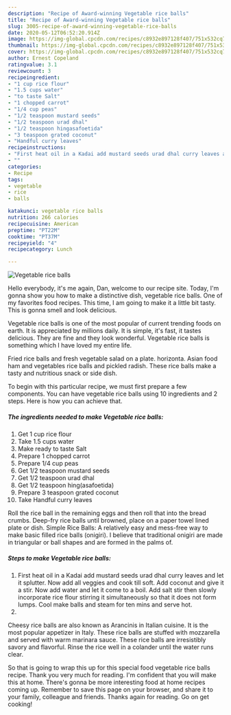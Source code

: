 ```yaml
---
description: "Recipe of Award-winning Vegetable rice balls"
title: "Recipe of Award-winning Vegetable rice balls"
slug: 3005-recipe-of-award-winning-vegetable-rice-balls
date: 2020-05-12T06:52:20.914Z
image: https://img-global.cpcdn.com/recipes/c8932e897128f407/751x532cq70/vegetable-rice-balls-recipe-main-photo.jpg
thumbnail: https://img-global.cpcdn.com/recipes/c8932e897128f407/751x532cq70/vegetable-rice-balls-recipe-main-photo.jpg
cover: https://img-global.cpcdn.com/recipes/c8932e897128f407/751x532cq70/vegetable-rice-balls-recipe-main-photo.jpg
author: Ernest Copeland
ratingvalue: 3.1
reviewcount: 3
recipeingredient:
- "1 cup rice flour"
- "1.5 cups water"
- "to taste Salt"
- "1 chopped carrot"
- "1/4 cup peas"
- "1/2 teaspoon mustard seeds"
- "1/2 teaspoon urad dhal"
- "1/2 teaspoon hingasafoetida"
- "3 teaspoon grated coconut"
- "Handful curry leaves"
recipeinstructions:
- "First heat oil in a Kadai add mustard seeds urad dhal curry leaves and let it splutter. Now add all veggies and cook till soft. Add coconut and give it a stir. Now add water and let it come to a boil. Add salt stir then slowly incorporate rice flour stirring it simultaneously so that it does not form lumps. Cool make balls and steam for ten mins and serve hot."
- ""
categories:
- Recipe
tags:
- vegetable
- rice
- balls

katakunci: vegetable rice balls 
nutrition: 266 calories
recipecuisine: American
preptime: "PT22M"
cooktime: "PT37M"
recipeyield: "4"
recipecategory: Lunch

---
```



![Vegetable rice balls](https://img-global.cpcdn.com/recipes/c8932e897128f407/751x532cq70/vegetable-rice-balls-recipe-main-photo.jpg)

Hello everybody, it's me again, Dan, welcome to our recipe site. Today, I'm gonna show you how to make a distinctive dish, vegetable rice balls. One of my favorites food recipes. This time, I am going to make it a little bit tasty. This is gonna smell and look delicious.

Vegetable rice balls is one of the most popular of current trending foods on earth. It is appreciated by millions daily. It is simple, it's fast, it tastes delicious. They are fine and they look wonderful. Vegetable rice balls is something which I have loved my entire life.

Fried rice balls and fresh vegetable salad on a plate. horizonta. Asian food ham and vegetables rice balls and pickled radish. These rice balls make a tasty and nutritious snack or side dish.


To begin with this particular recipe, we must first prepare a few components. You can have vegetable rice balls using 10 ingredients and 2 steps. Here is how you can achieve that.

<!--inarticleads1-->

##### The ingredients needed to make Vegetable rice balls:

1. Get 1 cup rice flour
1. Take 1.5 cups water
1. Make ready to taste Salt
1. Prepare 1 chopped carrot
1. Prepare 1/4 cup peas
1. Get 1/2 teaspoon mustard seeds
1. Get 1/2 teaspoon urad dhal
1. Get 1/2 teaspoon hing(asafoetida)
1. Prepare 3 teaspoon grated coconut
1. Take Handful curry leaves


Roll the rice ball in the remaining eggs and then roll that into the bread crumbs. Deep-fry rice balls until browned, place on a paper towel lined plate or dish. Simple Rice Balls: A relatively easy and mess-free way to make basic filled rice balls (onigiri). I believe that traditional onigiri are made in triangular or ball shapes and are formed in the palms of. 

<!--inarticleads2-->

##### Steps to make Vegetable rice balls:

1. First heat oil in a Kadai add mustard seeds urad dhal curry leaves and let it splutter. Now add all veggies and cook till soft. Add coconut and give it a stir. Now add water and let it come to a boil. Add salt stir then slowly incorporate rice flour stirring it simultaneously so that it does not form lumps. Cool make balls and steam for ten mins and serve hot.
1. 


Cheesy rice balls are also known as Arancinis in Italian cuisine. It is the most popular appetizer in Italy. These rice balls are stuffed with mozzarella and served with warm marinara sauce. These rice balls are irresistibly savory and flavorful. Rinse the rice well in a colander until the water runs clear. 

So that is going to wrap this up for this special food vegetable rice balls recipe. Thank you very much for reading. I'm confident that you will make this at home. There's gonna be more interesting food at home recipes coming up. Remember to save this page on your browser, and share it to your family, colleague and friends. Thanks again for reading. Go on get cooking!
